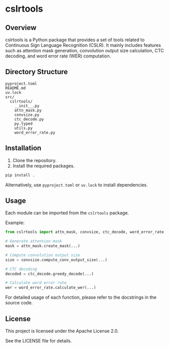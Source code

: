 # cslrtools

## Overview
cslrtools is a Python package that provides a set of tools related to Continuous Sign Language Recognition (CSLR). It mainly includes features such as attention mask generation, convolution output size calculation, CTC decoding, and word error rate (WER) computation.

## Directory Structure
```
pyproject.toml
README.md
uv.lock
src/
  cslrtools/
    __init__.py
    attn_mask.py
    convsize.py
    ctc_decode.py
    py.typed
    utils.py
    word_error_rate.py
```

## Installation
1. Clone the repository.
2. Install the required packages.

```bash
pip install .
```

Alternatively, use `pyproject.toml` or `uv.lock` to install dependencies.

## Usage
Each module can be imported from the `cslrtools` package.

Example:
```python
from cslrtools import attn_mask, convsize, ctc_decode, word_error_rate

# Generate attention mask
mask = attn_mask.create_mask(...)

# Compute convolution output size
size = convsize.compute_conv_output_size(...)

# CTC decoding
decoded = ctc_decode.greedy_decode(...)

# Calculate word error rate
wer = word_error_rate.calculate_wer(...)
```

For detailed usage of each function, please refer to the docstrings in the source code.

## License
This project is licensed under the Apache License 2.0.

See the LICENSE file for details.
